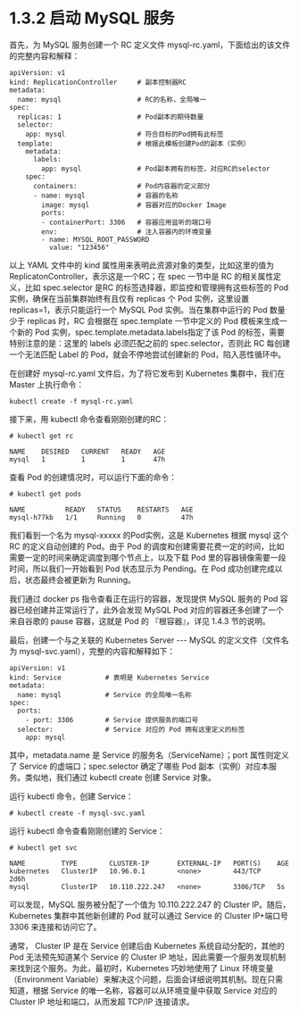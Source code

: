 # 1.3.2 启动 MySQL 服务

首先，为 MySQL 服务创建一个 RC 定义文件 mysql-rc.yaml，下面给出的该文件的完整内容和解释：
```
apiVersion: v1
kind: ReplicationController     # 副本控制器RC
metadata:
  name: mysql                   # RC的名称，全局唯一
spec:
  replicas: 1                   # Pod副本的期待数量
  selector:
    app: mysql                  # 符合目标的Pod拥有此标签
  template:                     # 根据此模板创建Pod的副本（实例）
    metadata:
      labels:
        app: mysql              # Pod副本拥有的标签，对应RC的selector
    spec:
      containers:               # Pod内容器的定义部分
      - name: mysql             # 容器的名称
        image: mysql            # 容器对应的Docker Image
        ports:
        - containerPort: 3306   # 容器应用监听的端口号
        env:                    # 注入容器内的环境变量
        - name: MYSQL_ROOT_PASSWORD
          value: "123456"
```

以上 YAML 文件中的 kind 属性用来表明此资源对象的类型，比如这里的值为 ReplicatonController，表示这是一个RC；在 spec 一节中是 RC 的相关属性定义，比如 spec.selector 是RC 的标签选择器，即监控和管理拥有这些标签的 Pod 实例，确保在当前集群始终有且仅有 replicas 个 Pod 实例，这里设置 replicas=1，表示只能运行一个 MySQL Pod 实例。当在集群中运行的 Pod 数量少于 replicas 时，RC 会根据在 spec.template 一节中定义的 Pod 模板来生成一个新的 Pod 实例，spec.template.metadata.labels指定了该 Pod 的标签，需要特别注意的是：这里的 labels 必须匹配之前的 spec.selector，否则此 RC 每创建一个无法匹配 Label 的 Pod，就会不停地尝试创建新的 Pod，陷入恶性循环中。

在创建好 mysql-rc.yaml 文件后，为了将它发布到 Kubernetes 集群中，我们在 Master 上执行命令：
```
kubectl create -f mysql-rc.yaml
```

接下来，用 kubectl 命令查看刚刚创建的RC：
```
# kubectl get rc

NAME    DESIRED   CURRENT   READY   AGE
mysql   1         1         1       47h
```

查看 Pod 的创建情况时，可以运行下面的命令：
```
# kubectl get pods

NAME          READY   STATUS    RESTARTS   AGE
mysql-h77kb   1/1     Running   0          47h
```

我们看到一个名为 mysql-xxxxx 的Pod实例，这是 Kubernetes 根据 mysql 这个RC 的定义自动创建的 Pod。由于 Pod 的调度和创建需要花费一定的时间，比如需要一定的时间来确定调度到哪个节点上，以及下载 Pod 里的容器镜像需要一段时间，所以我们一开始看到 Pod 状态显示为 Pending。在 Pod 成功创建完成以后，状态最终会被更新为 Running。

我们通过 docker ps 指令查看正在运行的容器，发现提供 MySQL 服务的 Pod 容器已经创建并正常运行了，此外会发现 MySQL Pod 对应的容器还多创建了一个来自谷歌的 pause 容器，这就是 Pod 的 『根容器』，详见 1.4.3 节的说明。

最后，创建一个与之关联的 Kubernetes Server --- MySQL 的定义文件（文件名为 mysql-svc.yaml），完整的内容和解释如下：
```
apiVersion: v1
kind: Service           # 表明是 Kubernetes Service
metadata:
  name: mysql           # Service 的全局唯一名称
spec:
  ports: 
    - port: 3306        # Service 提供服务的端口号
  selector:             # Service 对应的 Pod 拥有这里定义的标签
    app: mysql
```

其中，metadata.name 是 Service 的服务名（ServiceName）；port 属性则定义了 Service 的虚端口；spec.selector 确定了哪些 Pod 副本（实例）对应本服务。类似地，我们通过 kubectl create 创建 Service 对象。

运行 kubectl 命令，创建 Service：
```
# kubectl create -f mysql-svc.yaml
```

运行 kubectl 命令查看刚刚创建的 Service：
```
# kubectl get svc

NAME         TYPE        CLUSTER-IP       EXTERNAL-IP   PORT(S)    AGE
kubernetes   ClusterIP   10.96.0.1        <none>        443/TCP    2d6h
mysql        ClusterIP   10.110.222.247   <none>        3306/TCP   5s
```

可以发现，MySQL 服务被分配了一个值为 10.110.222.247 的 Cluster IP。随后，Kubernetes 集群中其他新创建的 Pod 就可以通过 Service 的 Cluster IP+端口号 3306 来连接和访问它了。

通常， Cluster IP 是在 Service 创建后由 Kubernetes 系统自动分配的，其他的 Pod 无法预先知道某个 Service 的 Cluster IP 地址，因此需要一个服务发现机制来找到这个服务。为此，最初时，Kubernetes 巧妙地使用了 Linux 环境变量（Environment Variable）来解决这个问题，后面会详细说明其机制。现在只需知道，根据 Service 的唯一名称，容器可以从环境变量中获取 Service 对应的 Cluster IP 地址和端口，从而发超 TCP/IP 连接请求。